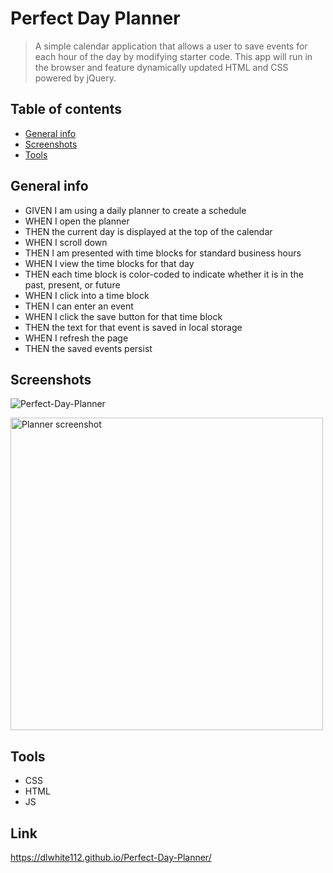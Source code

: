 # Perfect Day Planner
> A simple calendar application that allows a user to save events for each hour of the day by modifying starter code. This app will run in the browser and feature dynamically updated HTML and CSS powered by jQuery.


## Table of contents
* [General info](#general-info)
* [Screenshots](#screenshots)
* [Tools](#technologies)


## General info
* GIVEN I am using a daily planner to create a schedule
* WHEN I open the planner
* THEN the current day is displayed at the top of the calendar
* WHEN I scroll down
* THEN I am presented with time blocks for standard business hours
* WHEN I view the time blocks for that day
* THEN each time block is color-coded to indicate whether it is in the past, present, or future
* WHEN I click into a time block
* THEN I can enter an event
* WHEN I click the save button for that time block
* THEN the text for that event is saved in local storage
* WHEN I refresh the page
* THEN the saved events persist

## Screenshots
![Perfect-Day-Planner](https://user-images.githubusercontent.com/74333123/106089651-fb9fc680-60ed-11eb-828c-2c15ba0d10ae.gif)


<img width="500" alt="Planner screenshot" src="https://user-images.githubusercontent.com/74333123/106089485-a5328800-60ed-11eb-9211-5ee5457836eb.png">


## Tools
* CSS 
* HTML
* JS

## Link
https://dlwhite112.github.io/Perfect-Day-Planner/


